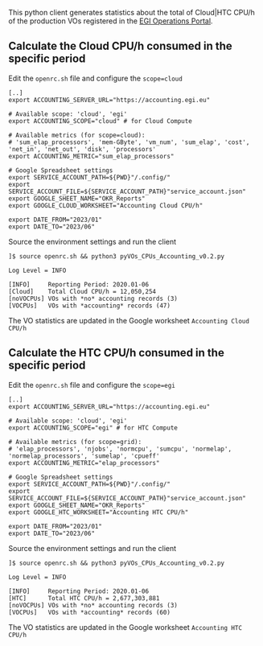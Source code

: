 This python client generates statistics about the total of Cloud|HTC CPU/h of the production VOs registered in the <a href="https://operations-portal.egi.eu/">EGI Operations Portal</a>. 

## Calculate the Cloud CPU/h consumed in the specific period

Edit the `openrc.sh` file and configure the `scope=cloud`

```
[..]
export ACCOUNTING_SERVER_URL="https://accounting.egi.eu"

# Available scope: 'cloud', 'egi'
export ACCOUNTING_SCOPE="cloud" # for Cloud Compute

# Available metrics (for scope=cloud): 
# 'sum_elap_processors', 'mem-GByte', 'vm_num', 'sum_elap', 'cost', 'net_in', 'net_out', 'disk', 'processors'
export ACCOUNTING_METRIC="sum_elap_processors"

# Google Spreadsheet settings
export SERVICE_ACCOUNT_PATH=${PWD}"/.config/"
export SERVICE_ACCOUNT_FILE=${SERVICE_ACCOUNT_PATH}"service_account.json"
export GOOGLE_SHEET_NAME="OKR_Reports"
export GOOGLE_CLOUD_WORKSHEET="Accounting Cloud CPU/h"

export DATE_FROM="2023/01"
export DATE_TO="2023/06"
```

Source the environment settings and run the client

```
]$ source openrc.sh && python3 pyVOs_CPUs_Accounting_v0.2.py 

Log Level = INFO

[INFO]     Reporting Period: 2020.01-06
[Cloud]    Total Cloud CPU/h = 12,050,254
[noVOCPUs] VOs with *no* accounting records (3)
[VOCPUs]   VOs with *accounting* records (47)
```
The VO statistics are updated in the Google worksheet `Accounting Cloud CPU/h`

## Calculate the HTC CPU/h consumed in the specific period

Edit the `openrc.sh` file and configure the `scope=egi`

```
[..]
export ACCOUNTING_SERVER_URL="https://accounting.egi.eu"

# Available scope: 'cloud', 'egi'
export ACCOUNTING_SCOPE="egi" # for HTC Compute

# Available metrics (for scope=grid):
# 'elap_processors', 'njobs', 'normcpu', 'sumcpu', 'normelap', 'normelap_processors', 'sumelap', 'cpueff'
export ACCOUNTING_METRIC="elap_processors"

# Google Spreadsheet settings
export SERVICE_ACCOUNT_PATH=${PWD}"/.config/"
export SERVICE_ACCOUNT_FILE=${SERVICE_ACCOUNT_PATH}"service_account.json"
export GOOGLE_SHEET_NAME="OKR_Reports"
export GOOGLE_HTC_WORKSHEET="Accounting HTC CPU/h"

export DATE_FROM="2023/01"
export DATE_TO="2023/06"
```

Source the environment settings and run the client

```
]$ source openrc.sh && python3 pyVOs_CPUs_Accounting_v0.2.py 

Log Level = INFO

[INFO]     Reporting Period: 2020.01-06
[HTC]      Total HTC CPU/h = 2,677,303,881
[noVOCPUs] VOs with *no* accounting records (3)
[VOCPUs]   VOs with *accounting* records (60)
```

The VO statistics are updated in the Google worksheet `Accounting HTC CPU/h`
